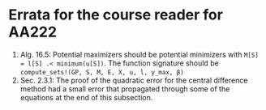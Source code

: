 # Errata for the course reader for AA222

1. Alg. 16.5: Potential maximizers should be potential minimizers with `M[S] = l[S] .< minimum(u[S])`. The function signature should be `compute_sets!(GP, S, M, E, X, u, l, y_max, β)`
2. Sec. 2.3.1: The proof of the quadratic error for the central difference method had a small error that propagated through some of the equations at the end of this subsection.
